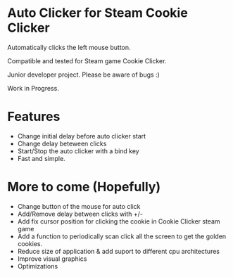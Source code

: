 # Auto Clicker for Steam Cookie Clicker

Automatically clicks the left mouse button.

Compatible and tested for Steam game Cookie Clicker.

Junior developer project. Please be aware of bugs :)

Work in Progress.


# Features

- Change initial delay before auto clicker start
- Change delay beteween clicks
- Start/Stop the auto clicker with a bind key
- Fast and simple.


# More to come (Hopefully)
- Change button of the mouse for auto click
- Add/Remove delay between clicks with +/-
- Add fix cursor position for clicking the cookie in Cookie Clicker steam game
- Add a function to periodically scan click all the screen to get the golden cookies.
- Reduce size of application & add suport to different cpu architectures
- Improve visual graphics
- Optimizations
